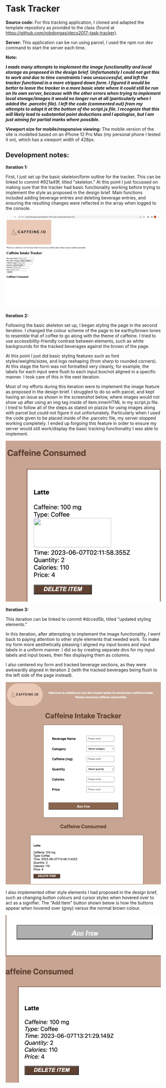 # Task Tracker

**Source code:**
For this tracking application, I cloned and adapted the template repository as provided to the class (found at <https://github.com/robdongas/deco2017-task-tracker>).

**Server:**
This application can be run using parcel, I used the npm run dev command to start the server each time.

**Note:**

***I made many attempts to implement the image functionality and local storage as proposed in the design brief. Unfortunately I could not get this to work and due to time constraints I was unsuccessful, and left the tracker functional in a more stripped down form. I figured it would be better to leave the tracker in a more basic state where it could still be run on its own server, because with the other errors when trying to implement local storage/images it would no longer run at all (particularly when I added the .parcelrc file). I left the code (commented out) from my attempts to adapt it at the bottom of the script.js file. I recognize that this will likely lead to substantial point deductions and I apologise, but I am just aiming for partial marks where possible.***

**Viewport size for mobile/responsive viewing:**
The mobile version of the site is modelled based on an iPhone 12 Pro Max (my personal phone I tested it on), which has a viewport width of 428px.

## Development notes:

**Iteration 1:**

First, I just set up the basic skeleton/form outline for the tracker. This can be linked to commit #921a49f, titled "skeleton." At this point I just focussed on making sure that the tracker had basic functionality working before trying to implement the style as proposed in the design brief. Main functions included adding beverage entries and deleting beverage entries, and ensuring the resulting changes were reflected in the array when logged to the console. 

![iteration 1 image](readme-imgs/skeleton.png)

**Iteration 2:**

Following the basic skeleton set up, I began styling the page in the second iteration. I changed the colour scheme of the page to be earthy/brown tones to resemble that of coffee to go along with the theme of caffeine. I tried to use accessibility-friendly contrast between elements, such as white backgrounds for the tracked beverages against the brown of the page. 

At this point I just did basic styling features such as font styles/weights/sizes, and logo reshaping (from sharp to rounded corners). At this stage the form was not formatted very cleanly, for example, the labels for each input were flush to each input box/not aligned in a specific manner. I took care of this in the next iteration. 

Most of my efforts during this iteration were to implement the image feature as proposed in the design brief. I struggled to do so with parcel, and kept having an issue as shown in the screenshot below, where images would not show up after using an img tag inside of item.innerHTML in my script.js file. I tried to follow all of the steps as stated on piazza for using images along with parcel but could not figure it out unfortunately. Particularly when I used the code given to be placed inside of the .parcelrc file, my server stopped working completely. I ended up forgoing this feature in order to ensure my server would still work/display the basic tracking functionality I was able to implement. 


![iteration 2 image](readme-imgs/image-issue.png)

**Iteration 3:**

This iteration can be linked to commit #dcced5b, titled "updated styling elements."

In this iteration, after attempting to implement the image functionality, I went back to paying attention to other style elements that needed work. To make my form more aesthetically pleasing I aligned my input boxes and input labels in a uniform manner. I did so by creating separate divs for my input labels and input boxes, then flex displaying them as columns. 

I also centered my form and tracked beverage sections, as they were awkwardly aligned in iteration 2 (with the tracked beverages being flush to the left side of the page instead).

![iteration 3 image](readme-imgs/iteration_3.png)

I also implemented other style elements I had proposed in the design brief, such as changing button colours and cursor styles when hovered over to act as a signifier. The "Add Item" button shown below is how the buttons appear when hovered over (grey) versus the normal brown colour.

![button styling](readme-imgs/hover-colour.png)
